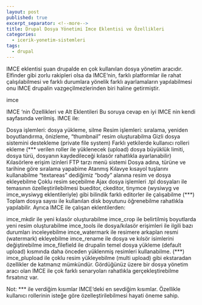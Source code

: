 ```yaml
---
layout: post
published: true
excerpt_separator: <!--more-->
title: Drupal Dosya Yönetimi Imce Eklentisi ve Özellikleri
categories:
  - icerik-yonetim-sistemleri
tags:
  - drupal
---
```

IMCE eklentisi şuan drupalde en çok kullanılan dosya yönetim aracıdır. Elfinder gibi zorlu rakipleri olsa da IMCE‘nin, farklı platformlar ile rahat çalışılabilmesi ve farklı durumlara yönelik farklı ayarlamaların yapılabilmesi onu IMCE drupalin vazgeçilmezlerinden biri haline getirmiştir.

<!--more-->

imce

IMCE ‘nin Özellikleri ve Alt Eklentileri
Bu soruya cevap en iyi IMCE nin kendi sayfasında verilmiş. IMCE ile:

Dosya işlemleri: dosya yükleme, silme
Resim işlemleri: sıralama, yeniden boyutlandırma, önizleme, “thumbnail” resim oluşturabilma
Gizli dosya sistemini destekleme (private file system)
Farklı yetkilerde kullanıcı rolleri ekleme (*** verilen roller ile yüklenecek (upload) dosya büyüklük limiti, dosya türü, dosyanın kaydedileceği kılasör rahatlıkla ayarlanabilir)
Kılasörlere erişim izinleri
FTP tarzı menü sistemi
Dosya adına, türüne ve tarihine göre sıralama yapabime
Atanmış Kılavye kısayol tuşlarını kullanabilme
“textareas” dediğimiz “body” alanına resim ve dosya ekleyebilme
Çoklu resim seçebilme
Ajax dosya işlemleri
.tpl dosyaları ile temasının özelleştirilebilmesi
bueditor, ckeditor, tinymce (wysiwyg ve imce_wysiwyg eklentileriyle) gibi bilindik farklı editorler ile çalışabilme (***)
Toplam dosya sayısı ile kullanılan disk boyutunu öğrenebilme
rahatlıkla yapılabilir. Ayrıca IMCE ile çalışan eklentilerden:

imce_mkdir ile yeni kılasör oluşturabilme
imce_crop ile belirtilmiş boyutlarda yeni resim oluşturabilme
imce_tools ile dosya/kılasör erişimleri ile ilgili bazı durumları inceleyebilme
imce_watermark ile resimere arkaplan resmi (watermark) ekleyebilme
imce_rename ile dosya ve kılsör isimlerini değiştirebilme
imce_filefield ile drupalin temel dosya yükleme (default upload) kısmında daha önceden yüklenmiş resimleri kullanabilme. (***)
imce_plupload ile çoklu resim yükleyebilme (multi upload)
gibi ekstaradan özellikler de katmanız mümkündür. Gördüğünüz üzere bir dosya yönetim aracı olan IMCE ile çok farklı senaryoları rahatlıkla gerçekleştirebilme fırsatınız var.

Not: *** ile verdiğim kısımlar IMCE‘deki en sevdiğim kısımlar. Özellikle kullanıcı rollerinin isteğe göre özelleştirilebilmesi hayati öneme sahip.
